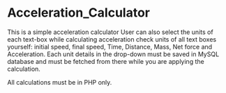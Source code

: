 # Acceleration_Calculator
This is a simple acceleration calculator
User can also select the units of each text-box while calculating acceleration
check units of all text boxes yourself: initial speed, final speed, Time, Distance, Mass,
Net force and Acceleration.
Each unit details in the drop-down must be saved in MySQL
database and must be fetched from there while you are applying the calculation.

All calculations must be in PHP only.
